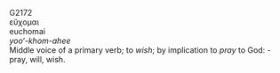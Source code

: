 <body>
  <p>G2172<br>  εὔχομαι  <br> euchomai  <br><i>yoo‘-khom-ahee </i><br>Middle voice of a primary verb; to <i>wish</i>; by implication to <i>pray</i> to God: - pray, will, wish.<br></p>
 </body>